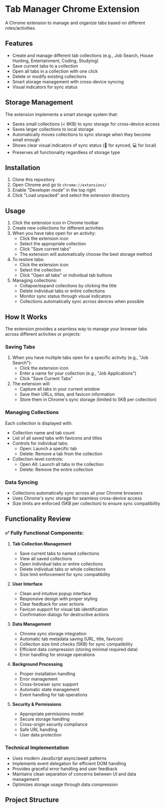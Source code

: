 # Tab Manager Chrome Extension

A Chrome extension to manage and organize tabs based on different roles/activities.

## Features

- Create and manage different tab collections (e.g., Job Search, House Hunting, Entertainment, Coding, Studying)
- Save current tabs to a collection
- Open all tabs in a collection with one click
- Delete or modify existing collections
- Smart storage management with cross-device syncing
- Visual indicators for sync status

## Storage Management

The extension implements a smart storage system that:
- Saves small collections (< 8KB) to sync storage for cross-device access
- Saves larger collections to local storage
- Automatically moves collections to sync storage when they become small enough
- Shows clear visual indicators of sync status (🔄 for synced, 💻 for local)
- Preserves all functionality regardless of storage type

## Installation

1. Clone this repository
2. Open Chrome and go to `chrome://extensions/`
3. Enable "Developer mode" in the top right
4. Click "Load unpacked" and select the extension directory

## Usage

1. Click the extension icon in Chrome toolbar
2. Create new collections for different activities
3. When you have tabs open for an activity:
   - Click the extension icon
   - Select the appropriate collection
   - Click "Save current tabs"
   - The extension will automatically choose the best storage method
4. To restore tabs:
   - Click the extension icon
   - Select the collection
   - Click "Open all tabs" or individual tab buttons
5. Managing collections:
   - Collapse/expand collections by clicking the title
   - Delete individual tabs or entire collections
   - Monitor sync status through visual indicators
   - Collections automatically sync across devices when possible

## How It Works

The extension provides a seamless way to manage your browser tabs across different activities or projects:

### Saving Tabs
1. When you have multiple tabs open for a specific activity (e.g., "Job Search"):
   - Click the extension icon
   - Enter a name for your collection (e.g., "Job Applications")
   - Click "Save Current Tabs"
2. The extension will:
   - Capture all tabs in your current window
   - Save their URLs, titles, and favicon information
   - Store them in Chrome's sync storage (limited to 5KB per collection)

### Managing Collections
Each collection is displayed with:
- Collection name and tab count
- List of all saved tabs with favicons and titles
- Controls for individual tabs:
  - Open: Launch a specific tab
  - Delete: Remove a tab from the collection
- Collection-level controls:
  - Open All: Launch all tabs in the collection
  - Delete: Remove the entire collection

### Data Syncing
- Collections automatically sync across all your Chrome browsers
- Uses Chrome's sync storage for seamless cross-device access
- Size limits are enforced (5KB per collection) to ensure sync compatibility

## Functionality Review

### ✅ Fully Functional Components:
1. **Tab Collection Management**
   - Save current tabs to named collections
   - View all saved collections
   - Open individual tabs or entire collections
   - Delete individual tabs or whole collections
   - Size limit enforcement for sync compatibility

2. **User Interface**
   - Clean and intuitive popup interface
   - Responsive design with proper styling
   - Clear feedback for user actions
   - Favicon support for visual tab identification
   - Confirmation dialogs for destructive actions

3. **Data Management**
   - Chrome sync storage integration
   - Automatic tab metadata saving (URL, title, favicon)
   - Collection size limit checks (5KB) for sync compatibility
   - Efficient data compression (storing minimal required data)
   - Error handling for storage operations

4. **Background Processing**
   - Proper installation handling
   - Error management
   - Cross-browser sync support
   - Automatic state management
   - Event handling for tab operations

5. **Security & Permissions**
   - Appropriate permissions model
   - Secure storage handling
   - Cross-origin security compliance
   - Safe URL handling
   - User data protection

### Technical Implementation
- Uses modern JavaScript async/await patterns
- Implements event delegation for efficient DOM handling
- Provides graceful error handling and user feedback
- Maintains clean separation of concerns between UI and data management
- Optimizes storage usage through data compression

## Project Structure
